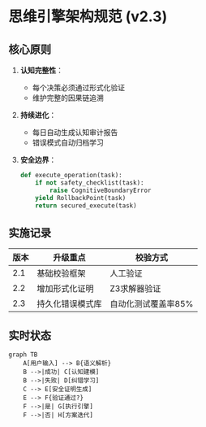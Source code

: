 # 思维引擎架构规范 (v2.3)

## 核心原则
1. **认知完整性**：
   - 每个决策必须通过形式化验证
   - 维护完整的因果链追溯

2. **持续进化**：
   - 每日自动生成认知审计报告
   - 错误模式自动归档学习

3. **安全边界**：
   ```python
   def execute_operation(task):
       if not safety_checklist(task):
           raise CognitiveBoundaryError
       yield RollbackPoint(task)
       return secured_execute(task)
   ```

## 实施记录
| 版本 | 升级重点                 | 校验方式           |
|------|--------------------------|--------------------|
| 2.1  | 基础校验框架             | 人工验证           |
| 2.2  | 增加形式化证明           | Z3求解器验证       |
| 2.3  | 持久化错误模式库         | 自动化测试覆盖率85%|

## 实时状态
```mermaid
graph TB
    A[用户输入] --> B{语义解析}
    B -->|成功| C[认知建模]
    B -->|失败| D[纠错学习]
    C --> E[安全证明生成]
    E --> F{验证通过?}
    F -->|是| G[执行引擎]
    F -->|否| H[方案迭代]
```